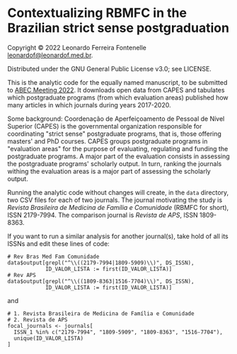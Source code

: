 # Contextualizing RBMFC in the Brazilian strict sense postgraduation

Copyright © 2022 Leonardo Ferreira Fontenelle <leonardof@leonardof.med.br>.

Distributed under the GNU General Public License v3.0; see LICENSE.

This is the analytic code for the equally named manuscript, to be 
submitted to [ABEC Meeting 2022](https://meeting22.abecbrasil.org.br/). 
It downloads open data from CAPES and tabulates which postgraduate 
programs (from which evaluation areas) published how many articles in 
which journals during years 2017-2020.

Some background: Coordenação de Aperfeiçoamento de Pessoal de Nível 
Superior (CAPES) is the governmental organization responsible for 
coordinating "strict sense" postgraduate programs, that is, those 
offering masters' and PhD courses. CAPES groups postgraduate programs 
in "evaluation areas" for the purpose of evaluating, regulating and 
funding the postgraduate programs. A major part of the evaluation 
consists in assessing the postgraduate programs' scholarly output. In 
turn, ranking the journals withing the evaluation areas is a major part 
of assessing the scholarly output.

Running the analytic code without changes will create, in the `data` 
directory, two CSV files for each of two journals. The journal 
motivating the study is _Revista Brasileira de Medicina de Família e 
Comunidade_ (RBMFC for short), ISSN 2179-7994. The comparison journal is 
_Revista de APS_, ISSN 1809-8363.

If you want to run a similar analysis for another journal(s), take hold 
of all its ISSNs and edit these lines of code:

```{r}
# Rev Bras Med Fam Comunidade
data$output[grepl("^\\((2179-7994|1809-5909)\\)", DS_ISSN), 
            ID_VALOR_LISTA := first(ID_VALOR_LISTA)]
# Rev APS
data$output[grepl("^\\((1809-8363|1516-7704)\\)", DS_ISSN), 
            ID_VALOR_LISTA := first(ID_VALOR_LISTA)]
```

and 

```{r}
# 1. Revista Brasileira de Medicina de Família e Comunidade
# 2. Revista de APS
focal_journals <- journals[
  ISSN_1 %in% c("2179-7994", "1809-5909", "1809-8363", "1516-7704"), 
  unique(ID_VALOR_LISTA)
]
```
